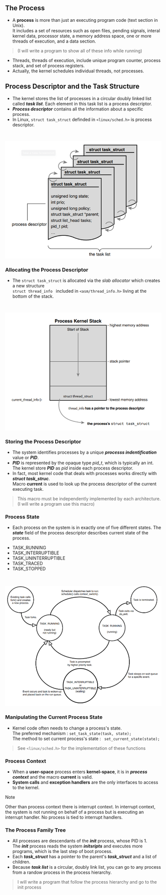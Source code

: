 ## The Process
- A __process__ is more than just an executing program code (text section in Unix).
<br>It includes a set of resources such as open files, pending signals, interal kernel data, processor state, a memory address space, one or more threads of execution, and a data section. 
> (I will write a program to show all of these info while running)
- Threads, threads of execution, include unique program counter, process stack, and set of process registers.
- Actually, the kernel schedules individual threads, not processes.

## Process Descriptor and the Task Structure
- The kernel stores the list of processes in a circular doubly linked list called ***task list***. Each element in this task list is a process descriptor.
- ***Process descriptor*** contains all the information about a specific process. 
- In Linux, ```struct task_struct``` definded in ```<linux/sched.h>``` is process descriptor. 
<br>

![the process desriptor and task list](../imgs/task-list.png)

### Allocating the Process Descriptor
- The ```struct task_struct``` is allocated via the _slab allocator_ which creates a new structure 
<br>```struct thread_info ``` included in ```<asm/thread_info.h>``` living at the bottom of the stack.
<br>

![the process descriptor and kernel stack](../imgs/kernel-stack.png)

### Storing the Process Descriptor
- The system identifies processes by a unique ***processs indentification*** value or ***PID***.
- ***PID*** is represented by the opaque type *pid_t*, which is typically an int. <br>
The kernel store ***PID*** as _pid_ inside each process descriptor.
- In fact, most kernel code that deals with processes works directly with ***struct task_struc***. 
<br>Macro **current** is used to look up the process descriptor of the current executing task.
> This macro must be independently implemented by each architecture. (I will write a program use this macro)

### Process State
- Each process on the system is in exactly one of five different states. The ***state*** field of the process descriptor describes current state of the process.
+ TASK_RUNNING
+ TASK_INTERRUPTIBLE
+ TASK_UNINTERRUPTIBLE
+ TASK_TRACED
+ TASK_STOPPED
<br>

![flow chart of process state](../imgs/flow-of-process.png)

### Manipulating the Current Process State
- Kernel code often needs to change a process's state. 
<br>The preferred mechanism : ```set_task_state(task, state);```
<br>The method to set current process's state : ``` set_current_state(state);```
> See ```<linux/sched.h>``` for the implementation of these functions

### Process Context
- When a __user-space__ process enters __kernel-space__, it is in ***process context*** and the macro __current__ is valid.
- __System calls__ and __exception handlers__ are the only interfaces to access to the kernel.
> [!NOTE]
> Other than process context there is interrupt context. In interrupt context, the system is not running on behalf of a process but is executing an interrupt handler. No process is tied to interrupt handlers.
    
### The Process Family Tree    
- All processes are descendants of the ___init___ process, whose PID is 1. 
<br>The ___init___ process reads the system ___initsripts___ and executes more programs, which is the last step of boot process.
- Each ___task_struct___ has a pointer to the parent's ___task_struct___ and a list of children.
- Because ___task list___ is a circular, doubly link list, you can go to any process from a randow process in the process hierarchy.
> I will write a program that follow the process hierarchy and go to the init process
